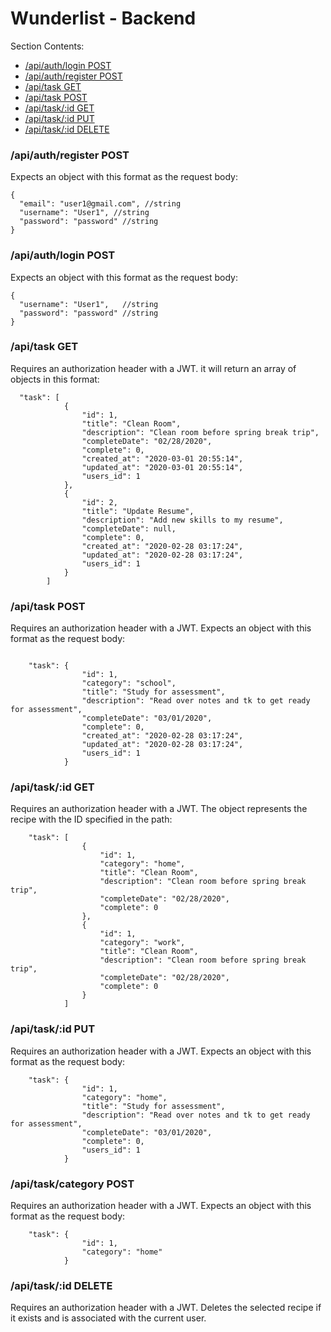 # Wunderlist - Backend

Section Contents:

- [/api/auth/login POST](#authlogin-post)
- [/api/auth/register POST](#authlogin-post)
- [/api/task GET](#task-get)
- [/api/task POST](#task-post)
- [/api/task/:id GET](#taskid-get)
- [/api/task/:id PUT](#taskid-put)
- [/api/task/:id DELETE](#taskid-delete)


### /api/auth/register POST

Expects an object with this format as the request body:
```
{
  "email": "user1@gmail.com", //string
  "username": "User1", //string
  "password": "password" //string
}
```

### /api/auth/login POST
Expects an object with this format as the request body:
```
{
  "username": "User1",   //string
  "password": "password" //string
}
```


### /api/task GET

Requires an authorization header with a JWT. it will return an array of objects in this format:
```
  "task": [
            {
                "id": 1,
                "title": "Clean Room",
                "description": "Clean room before spring break trip",
                "completeDate": "02/28/2020",
                "complete": 0,
                "created_at": "2020-03-01 20:55:14",
                "updated_at": "2020-03-01 20:55:14",
                "users_id": 1
            },
            {
                "id": 2,
                "title": "Update Resume",
                "description": "Add new skills to my resume",
                "completeDate": null,
                "complete": 0,
                "created_at": "2020-02-28 03:17:24",
                "updated_at": "2020-02-28 03:17:24",
                "users_id": 1
            }
        ]

```


### /api/task POST

Requires an authorization header with a JWT. Expects an object with this format as the request body:
```

    "task": {
                "id": 1,
                "category": "school",
                "title": "Study for assessment",
                "description": "Read over notes and tk to get ready for assessment",
                "completeDate": "03/01/2020",
                "complete": 0,
                "created_at": "2020-02-28 03:17:24",
                "updated_at": "2020-02-28 03:17:24",
                "users_id": 1
            }
```


### /api/task/:id GET

Requires an authorization header with a JWT. The object represents the recipe with the ID specified in the path:
```
    "task": [
                {
                    "id": 1,
                    "category": "home",
                    "title": "Clean Room",
                    "description": "Clean room before spring break trip",
                    "completeDate": "02/28/2020",
                    "complete": 0
                },
                {
                    "id": 1,
                    "category": "work",
                    "title": "Clean Room",
                    "description": "Clean room before spring break trip",
                    "completeDate": "02/28/2020",
                    "complete": 0
                }
            ]
```        


### /api/task/:id PUT

Requires an authorization header with a JWT. Expects an object with this format as the request body:
```
    "task": {
                "id": 1,
                "category": "home",
                "title": "Study for assessment",
                "description": "Read over notes and tk to get ready for assessment",
                "completeDate": "03/01/2020",
                "complete": 0,
                "users_id": 1
            }
```
### /api/task/category POST

Requires an authorization header with a JWT. Expects an object with this format as the request body:
```
    "task": {
                "id": 1,
                "category": "home"
            }
```


### /api/task/:id DELETE

Requires an authorization header with a JWT. Deletes the selected recipe if it exists and is associated with the current user.
